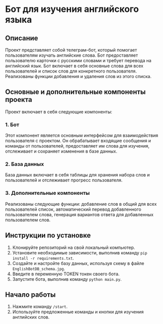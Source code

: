 # Бот для изучения английского языка
## Описание
Проект представляет собой телеграм-бот, который помогает пользователям изучать английские слова. Бот предоставляет пользователю карточки с русскими словами и требует перевода на английский язык. Бот включает в себя основные слова для всех пользователей и список слов для конкретного пользователя. Реализованы функции добавления и удаления слов из этого списка.

## Основные и дополнительные компоненты проекта
Проект включает в себя следующие компоненты:

### 1. Бот
Этот компонент является основным интерфейсом для взаимодействия пользователя с проектом. Он обрабатывает входящие сообщения и команды от пользователей, предоставляет им слова для изучения, отслеживает и сохраняет изменения в базе данных.

### 2. База данных
База данных включает в себя таблицы для хранения набора слов и пользователей и отслеживает прогресс пользователя.

### 3. Дополнительные компоненты
Реализованы следующие функции: добавление слов в общий для всех пользователей список, автоматический перевод добавленного пользователем слова, генерация вариантов ответа для добавленных пользователем слов.  

## Инструкции по установке
1. Клонируйте репозиторий на свой локальный компьютер.
2. Установите необходимые зависимости, выполнив команду `pip install -r requirements.txt`.
3. Создайте и настройте базу данных, используя схему в файле `EnglishBotDB_schema.jpg`.
4. Введите в переменную TOKEN токен своего бота.
5. Запустите бота, выполнив команду `python main.py`.

## Начало работы
1. Нажмите команду `/start`.
2. Используйте предложенные команды и кнопки для изучения английских слов.


